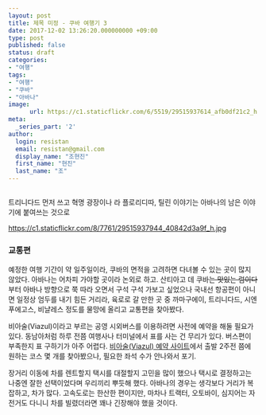 ```yaml
---
layout: post
title: 제목 미정 - 쿠바 여행기 3
date: 2017-12-02 13:26:20.000000000 +09:00
type: post
published: false
status: draft
categories:
- "여행"
tags:
- "여행"
- "쿠바"
- "아바나"
image:
      url: https://c1.staticflickr.com/6/5519/29515937614_afb0df21c2_h.jpg
meta:
  _series_part: '2'
author:
  login: resistan
  email: resistan@gmail.com
  display_name: "조현진"
  first_name: "현진"
  last_name: "조"
---
```


## 
트리니다드 먼저 쓰고
혁명 광장이나 라 플로리디따, 틸린 이야기는 아바나의 남은 이야기에 붙여쓰는 것으로

https://c1.staticflickr.com/8/7761/29515937944_40842d3a9f_h.jpg

### 교통편

예정한 여행 기간이 약 일주일이라, 쿠바의 면적을 고려하면 다녀볼 수 있는 곳이 많지 않았다. 아바나는 어차피 가야할 곳이라 논외로 하고. 산티아고 데 쿠바<del>는 맛있는 럼이다</del>부터 아바나 방향으로 쭉 따라 오면서 구석 구석 가보고 싶었으나 국내선 항공편이 아니면 일정상 엄두를 내기 힘든 거리라, 육로로 갈 만한 곳 중 까마구에이, 트리니다드, 시엔푸에고스, 비냘레스 정도를 물망에 올리고 교통편을 찾아봤다.

비아술(Viazul)이라고 부르는 공영 시외버스를 이용하려면 사전에 예약을 해둘 필요가 있다. 동남아처럼 하루 전쯤 여행사나 터미널에서 표를 사는 건 무리가 있다. 버스편이 부족한지 표 구하기가 아주 어렵다. <a href="http://www.viazul.com/" target="_blank" title="새창">비아술(Viazul) 예약 사이트</a>에서 출발 2주전 쯤에 원하는 코스 몇 개를 찾아봤으나, 필요한 좌석 수가 안나와서 포기.

장거리 이동에 차를 렌트할지 택시를 대절할지 고민을 많이 했으나 택시로 결정하고는 나중엔 잘한 선택이었다며 우리끼리 뿌듯해 했다. 아바나의 경우는 생각보다 거리가 복잡하고, 차가 많다. 고속도로는 한산한 편이지만, 마차나 트랙터, 오토바이, 심지어는 자전거도 다니니 차를 빌렸더라면 꽤나 긴장해야 했을 것이다.